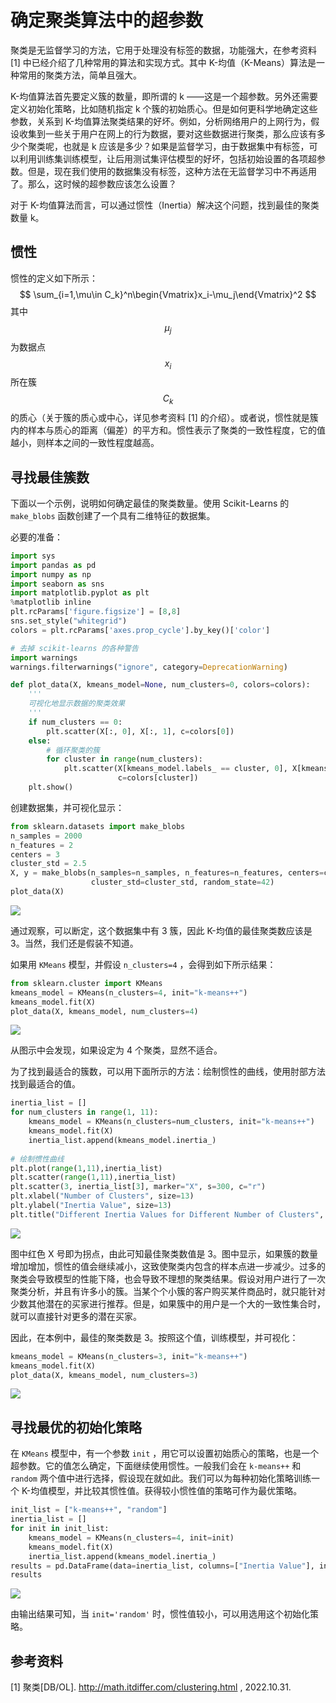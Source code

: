 # 确定聚类算法中的超参数

聚类是无监督学习的方法，它用于处理没有标签的数据，功能强大，在参考资料 [1] 中已经介绍了几种常用的算法和实现方式。其中 K-均值（K-Means）算法是一种常用的聚类方法，简单且强大。

K-均值算法首先要定义簇的数量，即所谓的 k ——这是一个超参数。另外还需要定义初始化策略，比如随机指定 k 个簇的初始质心。但是如何更科学地确定这些参数，关系到 K-均值算法聚类结果的好坏。例如，分析网络用户的上网行为，假设收集到一些关于用户在网上的行为数据，要对这些数据进行聚类，那么应该有多少个聚类呢，也就是 k 应该是多少？如果是监督学习，由于数据集中有标签，可以利用训练集训练模型，让后用测试集评估模型的好坏，包括初始设置的各项超参数。但是，现在我们使用的数据集没有标签，这种方法在无监督学习中不再适用了。那么，这时候的超参数应该怎么设置？

对于 K-均值算法而言，可以通过惯性（Inertia）解决这个问题，找到最佳的聚类数量 k。

## 惯性

惯性的定义如下所示：
$$
\sum_{i=1,\mu\in C_k}^n\begin{Vmatrix}x_i-\mu_j\end{Vmatrix}^2
$$
其中 $$\mu_j$$ 为数据点 $$x_i$$ 所在簇 $$C_k$$ 的质心（关于簇的质心或中心，详见参考资料 [1] 的介绍）。或者说，惯性就是簇内的样本与质心的距离（偏差）的平方和。惯性表示了聚类的一致性程度，它的值越小，则样本之间的一致性程度越高。

## 寻找最佳簇数

下面以一个示例，说明如何确定最佳的聚类数量。使用 Scikit-Learns 的  `make_blobs` 函数创建了一个具有二维特征的数据集。

必要的准备：

```python
import sys
import pandas as pd
import numpy as np
import seaborn as sns
import matplotlib.pyplot as plt
%matplotlib inline
plt.rcParams['figure.figsize'] = [8,8]
sns.set_style("whitegrid")
colors = plt.rcParams['axes.prop_cycle'].by_key()['color']

# 去掉 scikit-learns 的各种警告
import warnings
warnings.filterwarnings("ignore", category=DeprecationWarning)

def plot_data(X, kmeans_model=None, num_clusters=0, colors=colors):
    '''
    可视化地显示数据的聚类效果
    '''
    if num_clusters == 0:
        plt.scatter(X[:, 0], X[:, 1], c=colors[0])
    else:
        # 循环聚类的簇
        for cluster in range(num_clusters):
            plt.scatter(X[kmeans_model.labels_ == cluster, 0], X[kmeans_model.labels_ == cluster, 1],
                        c=colors[cluster])
    plt.show()
```

创建数据集，并可视化显示：

```python
from sklearn.datasets import make_blobs
n_samples = 2000
n_features = 2
centers = 3
cluster_std = 2.5
X, y = make_blobs(n_samples=n_samples, n_features=n_features, centers=centers, 
                  cluster_std=cluster_std, random_state=42)
plot_data(X)
```

![](images/inertia01.png)

通过观察，可以断定，这个数据集中有 3 簇，因此 K-均值的最佳聚类数应该是 3。当然，我们还是假装不知道。

如果用  `KMeans` 模型，并假设  `n_clusters=4` ，会得到如下所示结果：

```python
from sklearn.cluster import KMeans
kmeans_model = KMeans(n_clusters=4, init="k-means++")
kmeans_model.fit(X)
plot_data(X, kmeans_model, num_clusters=4)
```

![](images/inertia02.png)

从图示中会发现，如果设定为 4 个聚类，显然不适合。

为了找到最适合的簇数，可以用下面所示的方法：绘制惯性的曲线，使用肘部方法找到最适合的值。

```python
inertia_list = []
for num_clusters in range(1, 11):
    kmeans_model = KMeans(n_clusters=num_clusters, init="k-means++")
    kmeans_model.fit(X)
    inertia_list.append(kmeans_model.inertia_)
    
# 绘制惯性曲线
plt.plot(range(1,11),inertia_list)
plt.scatter(range(1,11),inertia_list)
plt.scatter(3, inertia_list[3], marker="X", s=300, c="r")
plt.xlabel("Number of Clusters", size=13)
plt.ylabel("Inertia Value", size=13)
plt.title("Different Inertia Values for Different Number of Clusters", size=17)
```

![](images/inertia03.png)

图中红色 X 号即为拐点，由此可知最佳聚类数值是 3。图中显示，如果簇的数量增加增加，惯性的值会继续减小，这致使聚类内包含的样本点进一步减少。过多的聚类会导致模型的性能下降，也会导致不理想的聚类结果。假设对用户进行了一次聚类分析，并且有许多小的簇。当某个个小簇的客户购买某件商品时，就只能针对少数其他潜在的买家进行推荐。但是，如果簇中的用户是一个大的一致性集合时，就可以直接针对更多的潜在买家。

因此，在本例中，最佳的聚类数是 3。按照这个值，训练模型，并可视化：

```python
kmeans_model = KMeans(n_clusters=3, init="k-means++")
kmeans_model.fit(X)
plot_data(X, kmeans_model, num_clusters=3)
```

![](images/inertia04.png)

## 寻找最优的初始化策略

在  `KMeans` 模型中，有一个参数  `init` ，用它可以设置初始质心的策略，也是一个超参数。它的值怎么确定，下面继续使用惯性。一般我们会在  `k-means++` 和  `random` 两个值中进行选择，假设现在就如此。我们可以为每种初始化策略训练一个 K-均值模型，并比较其惯性值。获得较小惯性值的策略可作为最优策略。

```python
init_list = ["k-means++", "random"]
inertia_list = []
for init in init_list:
    kmeans_model = KMeans(n_clusters=4, init=init)
    kmeans_model.fit(X)
    inertia_list.append(kmeans_model.inertia_)
results = pd.DataFrame(data=inertia_list, columns=["Inertia Value"], index=init_list)
results
```

![](images/inertia05.png)

由输出结果可知，当  `init='random'` 时，惯性值较小，可以用选用这个初始化策略。

## 参考资料

[1] 聚类[DB/OL]. http://math.itdiffer.com/clustering.html , 2022.10.31.